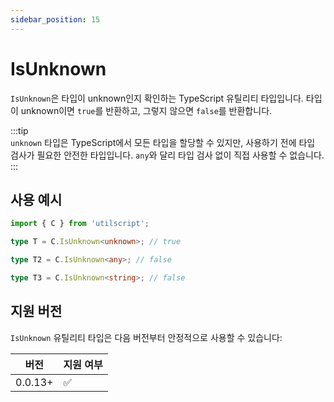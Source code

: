 ```yaml
---
sidebar_position: 15
---
```


# IsUnknown

`IsUnknown`은 타입이 unknown인지 확인하는 TypeScript 유틸리티 타입입니다. 타입이 unknown이면 `true`를 반환하고, 그렇지 않으면 `false`를 반환합니다.

:::tip  
`unknown` 타입은 TypeScript에서 모든 타입을 할당할 수 있지만, 사용하기 전에 타입 검사가 필요한 안전한 타입입니다. `any`와 달리 타입 검사 없이 직접 사용할 수 없습니다.
:::

## 사용 예시

```ts
import { C } from 'utilscript';

type T = C.IsUnknown<unknown>; // true

type T2 = C.IsUnknown<any>; // false

type T3 = C.IsUnknown<string>; // false
```

## 지원 버전

`IsUnknown` 유틸리티 타입은 다음 버전부터 안정적으로 사용할 수 있습니다:

| 버전    | 지원 여부 |
| ------- | --------- |
| 0.0.13+ | ✅        |
